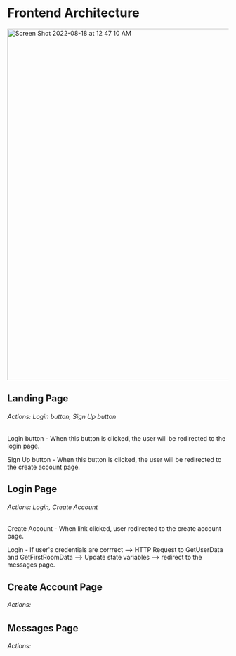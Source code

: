 # Frontend Architecture

<img width="800" alt="Screen Shot 2022-08-18 at 12 47 10 AM" src="https://user-images.githubusercontent.com/68403991/185296033-635606b4-d84c-458c-be08-59b64e797145.png">

## Landing Page

###### Actions: Login button, Sign Up button

Login button - When this button is clicked, the user will be redirected to the login page.

Sign Up button - When this button is clicked, the user will be redirected to
the create account page.

## Login Page

###### Actions: Login, Create Account

Create Account - When link clicked, user redirected to the create account page.

Login - If user's credentials are corrrect --> HTTP Request to GetUserData and GetFirstRoomData --> Update state variables --> redirect to the messages page.

## Create Account Page

###### Actions:

## Messages Page

###### Actions:
